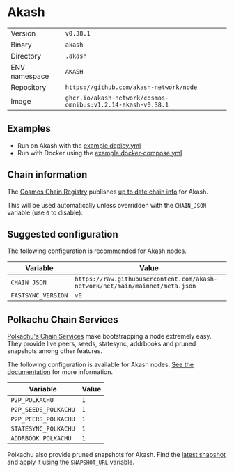 # Akash

| | |
|---|---|
|Version|`v0.38.1`|
|Binary|`akash`|
|Directory|`.akash`|
|ENV namespace|`AKASH`|
|Repository|`https://github.com/akash-network/node`|
|Image|`ghcr.io/akash-network/cosmos-omnibus:v1.2.14-akash-v0.38.1`|

## Examples

- Run on Akash with the [example deploy.yml](./deploy.yml)
- Run with Docker using the [example docker-compose.yml](./docker-compose.yml)

## Chain information

The [Cosmos Chain Registry](https://github.com/cosmos/chain-registry) publishes [up to date chain info](https://raw.githubusercontent.com/cosmos/chain-registry/master/akash/chain.json) for Akash.

This will be used automatically unless overridden with the `CHAIN_JSON` variable (use `0` to disable).

## Suggested configuration

The following configuration is recommended for Akash nodes.

|Variable|Value|
|---|---|
|`CHAIN_JSON`|`https://raw.githubusercontent.com/akash-network/net/main/mainnet/meta.json`|
|`FASTSYNC_VERSION`|`v0`|

## Polkachu Chain Services

[Polkachu's Chain Services](https://www.polkachu.com/) make bootstrapping a node extremely easy. They provide live peers, seeds, statesync, addrbooks and pruned snapshots among other features.

The following configuration is available for Akash nodes. [See the documentation](../README.md#polkachu-services) for more information.

|Variable|Value|
|---|---|
|`P2P_POLKACHU`|`1`|
|`P2P_SEEDS_POLKACHU`|`1`|
|`P2P_PEERS_POLKACHU`|`1`|
|`STATESYNC_POLKACHU`|`1`|
|`ADDRBOOK_POLKACHU`|`1`|

Polkachu also provide pruned snapshots for Akash. Find the [latest snapshot](https://polkachu.com/tendermint_snapshots/akash) and apply it using the `SNAPSHOT_URL` variable.
